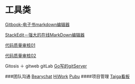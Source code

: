 # 工具类

[Gitbook-电子书markdown编辑器](https://www.gitbook.com)

[StackEdit－强大的在线MarkDown编辑器](https://stackedit.io)

[代码质量审核01](http://www.admin10000.com/document/6257.html)

[代码质量审核02](http://www.oschina.net/project/lang/22?tag=196)

Gitosis ＋ gitweb
gitLab
[Go写的gitServer](https://dl.gogs.io)


###团队沟通
[Bearychat](https://bearychat.com)
[HiWork](http://www.hiwork.cc)
[Pubu](https://pubu.im)
####项目管理
[Taiga看板](https://taiga.io)







